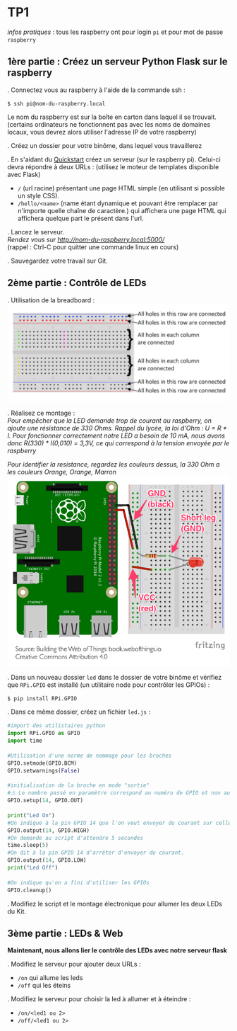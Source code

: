 TP1
===
_infos pratiques_ : tous les raspberry ont pour login `pi` et pour mot de passe `raspberry`

1ère partie : Créez un serveur Python Flask sur le raspberry
----------------------------------------------------
. Connectez vous au raspberry à l'aide de la commande ssh :  

```
$ ssh pi@nom-du-raspberry.local
```  
Le nom du raspberry est sur la boîte en carton dans laquel il se trouvait. (certains ordinateurs ne fonctionnent pas avec les noms de domaines locaux, vous devrez alors utiliser l'adresse IP de votre raspberry)

. Créez un dossier pour votre binôme, dans lequel vous travaillerez

. En s'aidant du [Quickstart](http://flask.pocoo.org/docs/1.0/quickstart/) créez un serveur (sur le raspberry pi). Celui-ci devra répondre à deux URLs : (utilisez le moteur de templates disponible avec Flask)


* `/` (url racine) présentant une page HTML simple (en utilisant si possible un style CSS).
* `/hello/<name>` (name étant dynamique et pouvant être remplacer par n'importe quelle chaîne de caractère.) qui affichera une page HTML qui affichera quelque part le <name> présent dans l'url.


. Lancez le serveur.  
_Rendez vous sur http://nom-du-raspberry.local:5000/_  
(rappel : Ctrl-C pour quitter une commande linux en cours)

. Sauvegardez votre travail sur Git.

2ème partie : Contrôle de LEDs
------------------------------

. Utilisation de la breadboard : 
![](images/breadboard.png)

. Réalisez ce montage :  
_Pour empêcher que la LED demande trop de courant au raspberry, on ajoute une résistance de 330 Ohms. Rappel du lycée, la loi d'Ohm : U = R * I. Pour fonctionner correctement notre LED a besoin de 10 mA, nous avons donc R(330) * I(0,010) = 3,3V, ce qui correspond à la tension envoyée par le raspberry_  

_Pour identifier la resistance, regardez les couleurs dessus, la 330 Ohm a les couleurs Orange, Orange, Marron_
![](images/led-circuit.png)

. Dans un nouveau dossier `led` dans le dossier de votre binôme et vérifiez que `RPi.GPIO` est installé (un utilitaire node pour contrôler les GPIOs) : 

```
$ pip install RPi.GPIO
```
 
. Dans ce même dossier, créez un fichier `led.js` : 

```python
#import des utilistaires python
import RPi.GPIO as GPIO
import time

#Utilisation d'une norme de nommage pour les broches
GPIO.setmode(GPIO.BCM)
GPIO.setwarnings(False)

#initialisation de la broche en mode "sortie"
#⚠️ Le nombre passé en paramètre correspond au numéro de GPIO et non au numéro de la broche.
GPIO.setup(14, GPIO.OUT)

print("Led On")
#On indique à la pin GPIO 14 que l'on veut envoyer du courant sur celle-ci
GPIO.output(14, GPIO.HIGH)
#On demande au script d'attendre 5 secondes
time.sleep(5)
#On dit à la pin GPIO 14 d'arrêter d'envoyer du courant.
GPIO.output(14, GPIO.LOW)
print("Led Off")

#On indique qu'on a fini d'utiliser les GPIOs
GPIO.cleanup()
```

. Modifiez le script et le montage électronique pour allumer les deux LEDs du Kit.

3ème partie : LEDs & Web
------------------------
**Maintenant, nous allons lier le contrôle des LEDs avec notre serveur flask**  

. Modifiez le serveur pour ajouter deux URLs : 

* `/on` qui allume les leds
* `/off` qui les éteins

. Modifiez le serveur pour choisir la led à allumer et à éteindre : 

* `/on/<led1 ou 2>` 
* `/off/<led1 ou 2>`